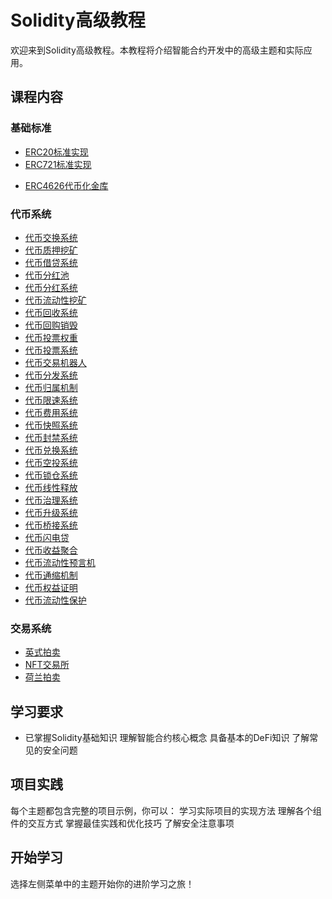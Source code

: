 # Solidity高级教程
欢迎来到Solidity高级教程。本教程将介绍智能合约开发中的高级主题和实际应用。
## 课程内容
### 基础标准
 - [ERC20标准实现](./standards/erc20.md)
 - [ERC721标准实现](./standards/erc721.md)
 <!-- - [ERC1155标准实现](./standards/erc1155.md) -->
 - [ERC4626代币化金库](./standards/erc4626.md)
### 代币系统
- [代币交换系统](./tokens/token-swap.md)
- [代币质押挖矿](./tokens/token-staking.md)
- [代币借贷系统](./tokens/token-lending.md)
- [代币分红池](./tokens/token-dividend-pool.md)
- [代币分红系统](./tokens/token-dividend.md)
- [代币流动性挖矿](./tokens/liquidity-mining.md)
- [代币回收系统](./tokens/token-recycle.md)
- [代币回购销毁](./tokens/token-buyback.md)
- [代币投票权重](./tokens/token-vote-weight.md)
- [代币投票系统](./tokens/token-voting.md)
- [代币交易机器人](./tokens/trading-bot.md)
- [代币分发系统](./tokens/token-distribution.md)
- [代币归属机制](./tokens/token-vesting.md)
- [代币限速系统](./tokens/token-rate-limit.md)
- [代币费用系统](./tokens/token-fee.md)
- [代币快照系统](./tokens/token-snapshot.md)
- [代币封禁系统](./tokens/token-blacklist.md)
- [代币兑换系统](./tokens/token-exchange.md)
- [代币空投系统](./tokens/token-airdrop.md)
- [代币锁仓系统](./tokens/token-lock.md)
- [代币线性释放](./tokens/token-linear-release.md)
- [代币治理系统](./tokens/token-governance.md)
- [代币升级系统](./tokens/token-upgrade.md)
- [代币桥接系统](./tokens/token-bridge.md)
- [代币闪电贷](./tokens/token-flash-loan.md)
- [代币收益聚合](./tokens/token-yield-aggregator.md)
- [代币流动性预言机](./tokens/token-liquidity-oracle.md)
- [代币通缩机制](./tokens/token-deflation.md)
- [代币权益证明](./tokens/token-proof-of-stake.md)
- [代币流动性保护](./tokens/token-liquidity-protection.md)
### 交易系统
 - [英式拍卖](./trading/english-auction.md)
 - [NFT交易所](./trading/nft-marketplace.md)
 - [荷兰拍卖](./trading/dutch-auction.md)
## 学习要求
- 已掌握Solidity基础知识
 理解智能合约核心概念
 具备基本的DeFi知识
 了解常见的安全问题
## 项目实践
每个主题都包含完整的项目示例，你可以：
 学习实际项目的实现方法
 理解各个组件的交互方式
 掌握最佳实践和优化技巧
 了解安全注意事项
## 开始学习
选择左侧菜单中的主题开始你的进阶学习之旅！